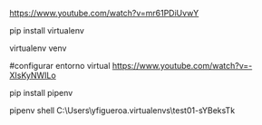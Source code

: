 https://www.youtube.com/watch?v=mr61PDiUvwY

pip install virtualenv

virtualenv venv

#configurar entorno virtual
https://www.youtube.com/watch?v=-XIsKyNWILo

pip install pipenv

pipenv shell
    C:\Users\yfigueroa\.virtualenvs\test01-sYBeksTk